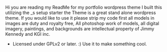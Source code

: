 Hi you are reading my ReadMe for my portfolio wordpress theme
I built this utilizing the _s setup starter
the Theme is a great stand alone wordpress theme. If you would like to use it please strip my code first
all models in images are duty and royalty free, All photoshop work of models, all digital imagery, paintings, and backgrounds are intellectual 
property of Jimmy Kennedy and KGI inc.
* Licensed under GPLv2 or later. :) Use it to make something cool.

